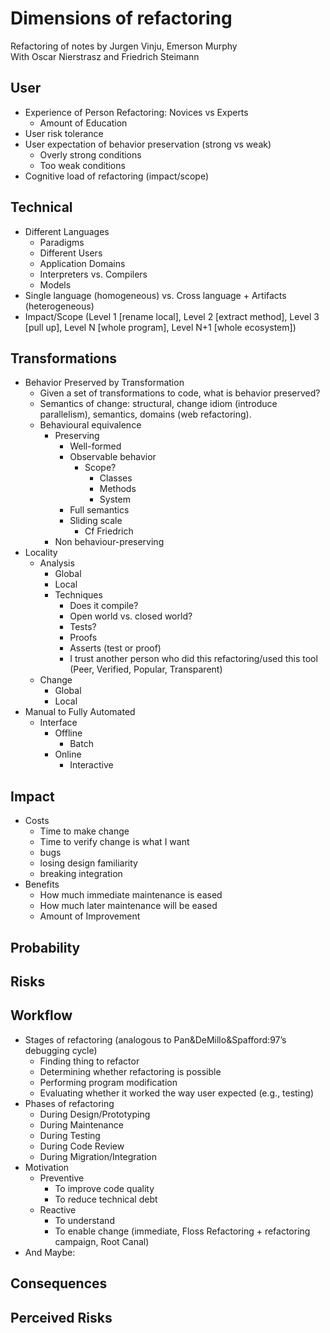 # Dimensions of refactoring  
  
Refactoring of notes by Jurgen Vinju, Emerson Murphy  
With Oscar Nierstrasz and Friedrich Steimann  
  
## User  
  
* Experience of Person Refactoring: Novices vs Experts  
    * Amount of Education  
* User risk tolerance  
* User expectation of behavior preservation (strong vs weak)  
    * Overly strong conditions  
    * Too weak conditions  
* Cognitive load of refactoring (impact/scope)  
  
## Technical  
  
* Different Languages  
    * Paradigms  
    * Different Users  
    * Application Domains  
    * Interpreters vs. Compilers  
    * Models  
* Single language (homogeneous) vs. Cross language + Artifacts (heterogeneous)  
* Impact/Scope (Level 1 [rename local], Level 2 [extract method], Level 3 [pull up], Level N [whole program], Level N+1 [whole ecosystem])  
  
## Transformations  
  
* Behavior Preserved by Transformation  
    * Given a set of transformations to code, what is behavior preserved?  
    * Semantics of change: structural, change idiom (introduce parallelism), semantics, domains (web refactoring).  
    * Behavioural equivalence  
        * Preserving  
            * Well-formed  
            * Observable behavior  
                * Scope?  
                    * Classes  
                    * Methods  
                    * System  
            * Full semantics  
            * Sliding scale  
                * Cf Friedrich  
        * Non behaviour-preserving  
* Locality  
    * Analysis  
        * Global  
        * Local  
        * Techniques  
            * Does it compile?  
            * Open world vs. closed world?  
            * Tests?  
            * Proofs  
            * Asserts (test or proof)  
            * I trust another person who did this refactoring/used this tool (Peer, Verified, Popular, Transparent)  
    * Change  
        * Global  
        * Local  
* Manual to Fully Automated  
    * Interface  
        * Offline  
            * Batch  
        * Online  
            * Interactive  
  
## Impact  
  
* Costs  
    * Time to make change  
    * Time to verify change is what I want  
    * bugs  
    * losing design familiarity  
    * breaking integration  
* Benefits  
    * How much immediate maintenance is eased  
    * How much later maintenance will be eased  
    * Amount of Improvement  
  
## Probability  
  
## Risks  
  
## Workflow  
  
* Stages of refactoring (analogous to Pan&DeMillo&Spafford:97’s debugging cycle)  
    * Finding thing to refactor  
    * Determining whether refactoring is possible  
    * Performing program modification  
    * Evaluating whether it worked the way user expected (e.g., testing)  
* Phases of refactoring  
    * During Design/Prototyping  
    * During Maintenance  
    * During Testing  
    * During Code Review  
    * During Migration/Integration  
* Motivation  
    * Preventive  
        * To improve code quality  
        * To reduce technical debt  
    * Reactive  
        * To understand  
        * To enable change (immediate, Floss Refactoring + refactoring campaign, Root Canal)  
* And Maybe:  
  
## Consequences  
  
## Perceived Risks  
  
